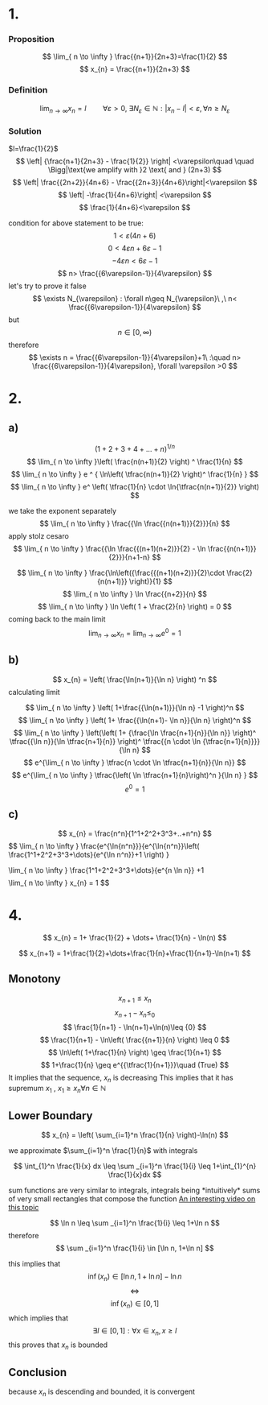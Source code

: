 

# 1.
### Proposition
$$
\lim_{ n \to \infty } \frac{{n+1}}{2n+3}=\frac{1}{2}
$$
$$
x_{n} = \frac{{n+1}}{2n+3}
$$

### Definition
$$
\lim_{  n \to \infty } x_{n} = l \quad\quad \forall \varepsilon > 0 ,\ \exists N_{\varepsilon} \in \mathbb{N} : |x_{n} - l| < \varepsilon, \forall n \geq N_{\varepsilon}
$$

### Solution
$l=\frac{1}{2}$
$$
\left| {\frac{n+1}{2n+3} - \frac{1}{2}} \right| <\varepsilon\quad \quad \Bigg|\text{we amplify with }2 \text{ and } (2n+3)
$$
$$
\left| \frac{{2n+2}}{4n+6} - \frac{{2n+3}}{4n+6}\right|<\varepsilon
$$
$$
\left| -\frac{1}{4n+6}\right| <\varepsilon
$$
$$
\frac{1}{4n+6}<\varepsilon
$$


condition for above statement to be true:
$$
1 < \varepsilon(4n+6)
$$
$$
0< 4\varepsilon n +6\varepsilon -1
$$
$$
-4\varepsilon n<6\varepsilon-1
$$
$$
n> \frac{{6\varepsilon-1}}{4\varepsilon}
$$
let's try to prove it false
$$
\exists N_{\varepsilon} : \forall n\geq N_{\varepsilon}\ ,\ n< \frac{{6\varepsilon-1}}{4\varepsilon}
$$
but
$$
n \in [0, \infty)
$$
therefore
$$
\exists n = \frac{{6\varepsilon-1}}{4\varepsilon}+1\ :\quad n> \frac{{6\varepsilon-1}}{4\varepsilon}, \forall \varepsilon >0
$$

# 2.

## a)
$$
(1+2+3+4+\dots+n)^{1/n}
$$
$$
\lim_{ n \to \infty }\left( \frac{n(n+1)}{2} \right) ^ \frac{1}{n}
$$
$$
\lim_{ n \to \infty } e ^ { \ln\left( \tfrac{n(n+1)}{2} \right)^ \frac{1}{n}  } 
$$
$$
\lim_{ n \to \infty } e^  \left( \tfrac{1}{n} \cdot \ln{\tfrac{n(n+1)}{2}} \right) 
$$

we take the exponent separately
$$
\lim_{ n \to \infty } \frac{{\ln \frac{{n(n+1)}}{2}}}{n}
$$
apply stolz cesaro
$$
\lim_{ n \to \infty } \frac{{\ln \frac{{(n+1)(n+2)}}{2} - \ln \frac{{n(n+1)}}{2}}}{n+1-n}
$$

$$
\lim_{ n \to \infty }    \frac{\ln\left({\frac{{(n+1)(n+2)}}{2}\cdot \frac{2}{n(n+1)}} \right)}{1}
$$
$$
\lim_{ n \to \infty } \ln \frac{{n+2}}{n}
$$
$$
\lim_{ n \to \infty } \ln \left( 1 + \frac{2}{n} \right) = 0
$$
coming back to the main limit
$$
\lim_{ n \to \infty } x_{n} = \lim_{ n \to \infty } e^0 = 1
$$


## b)

$$
x_{n} = \left( \frac{\ln(n+1)}{\ln n} \right) ^n
$$
calculating limit

$$
\lim_{ n \to \infty } \left( 1+\frac{{\ln(n+1)}}{\ln n} -1 \right)^n
$$
$$
\lim_{ n \to \infty } \left( 1+ \frac{{\ln(n+1)- \ln n}}{\ln n} \right)^n
$$
$$
\lim_{ n \to \infty } \left(\left( 1+ {\frac{\ln \frac{n+1}{n}}{\ln n}} \right)^ \tfrac{{\ln n}}{\ln \tfrac{n+1}{n}}  \right)^ \tfrac{{n \cdot \ln {\tfrac{n+1}{n}}}}{\ln n}
$$
$$
e^{\lim_{ n \to \infty } \tfrac{n \cdot \ln \tfrac{n+1}{n}}{\ln n}}
$$
$$
e^{\lim_{ n \to \infty } \tfrac{\left(  \ln \tfrac{n+1}{n}\right)^n }{\ln n} }
$$
$$
e^0 = 1
$$

## c)
$$
x_{n} = \frac{n^n}{1^1+2^2+3^3+..+n^n}
$$
$$
\lim_{ n \to \infty } \frac{e^{\ln{n^n}}}{e^{\ln{n^n}}\left( \frac{1^1+2^2+3^3+\dots}{e^{\ln n^n}}+1 \right) }

$$
$$
\lim_{ n \to \infty } \frac{1^1+2^2+3^3+\dots}{e^{n \ln n}} +1
$$
$$
\lim_{ n \to \infty } x_{n} = 1
$$
# 4.
$$
x_{n} = 1+ \frac{1}{2} + \dots+ \frac{1}{n} - \ln(n)
$$

$$
x_{n+1} = 1+\frac{1}{2}+\dots+\frac{1}{n}+\frac{1}{n+1}-\ln(n+1)
$$
## Monotony
$$
x_{n+1} \leq x_{n}
$$
$$
x_{n+1}-x_{n}\leq_{0} 
$$
$$
 \frac{1}{n+1} - \ln(n+1)+\ln(n)\leq {0}
$$
$$
\frac{1}{n+1} - \ln\left( \frac{{n+1}}{n} \right) \leq 0
$$
$$
\ln\left( 1+\frac{1}{n} \right) \geq \frac{1}{n+1}
$$
$$
1+\frac{1}{n} \geq e^{{\tfrac{1}{n+1}}}\quad (True)
$$
It implies that the sequence, $x_{n}$ is decreasing
This implies that it has supremum $x_{1}$ , $x_{1} \geq x_{n} \forall n \in \mathbb{N}$

## Lower Boundary
$$
x_{n} = \left( \sum_{i=1}^n \frac{1}{n} \right)-\ln(n) 
$$

we approximate $\sum_{i=1}^n \frac{1}{n}$ with integrals

$$
\int_{1}^n \frac{1}{x} dx \leq \sum _{i=1}^n \frac{1}{i} \leq 1+\int_{1}^{n} \frac{1}{x}dx
$$

sum functions are very similar to integrals, integrals being \*intuitively\* sums of very small rectangles that compose the function [An interesting video on this topic](https://youtu.be/5M2RWtD4EzI?si=CzTt8DANU_ShPfAX&t=160)

$$
\ln n \leq \sum _{i=1}^n \frac{1}{i} \leq 1+\ln n
$$
therefore 
$$
\sum _{i=1}^n \frac{1}{i} \in [\ln n, 1+\ln n]
$$

this implies that 
$$
\operatorname{inf}(x_{n}) \in [\ln n, 1+\ln n] - \ln n
$$
$$
\Leftrightarrow 
$$
$$
\operatorname{inf}(x_{n}) \in [0, 1]
$$
which implies that
$$
\exists l \in [0,1] : \forall x \in x_{n}, x\geq l
$$
this proves that $x_{n}$ is bounded
## Conclusion

because $x_{n}$ is descending and bounded, it is convergent
